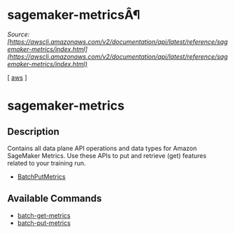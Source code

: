 # sagemaker-metricsÂ¶

*Source: [https://awscli.amazonaws.com/v2/documentation/api/latest/reference/sagemaker-metrics/index.html](https://awscli.amazonaws.com/v2/documentation/api/latest/reference/sagemaker-metrics/index.html)*

[ [aws](https://awscli.amazonaws.com/v2/documentation/api/latest/reference/index.html#cli-aws) ]

# sagemaker-metrics

## Description

Contains all data plane API operations and data types for Amazon SageMaker Metrics. Use these APIs to put and retrieve (get) features related to your training run.

- [BatchPutMetrics](https://docs.aws.amazon.com/sagemaker/latest/APIReference/API_metrics_BatchPutMetrics.html)

## Available Commands

- [batch-get-metrics](https://awscli.amazonaws.com/v2/documentation/api/latest/reference/sagemaker-metrics/batch-get-metrics.html)
- [batch-put-metrics](https://awscli.amazonaws.com/v2/documentation/api/latest/reference/sagemaker-metrics/batch-put-metrics.html)